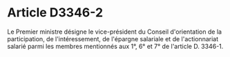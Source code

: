 # Article D3346-2

Le Premier ministre désigne le vice-président du Conseil d'orientation de la participation, de l'intéressement, de l'épargne salariale et de l'actionnariat salarié parmi les membres mentionnés aux 1°, 6° et 7° de l'article D. 3346-1.
